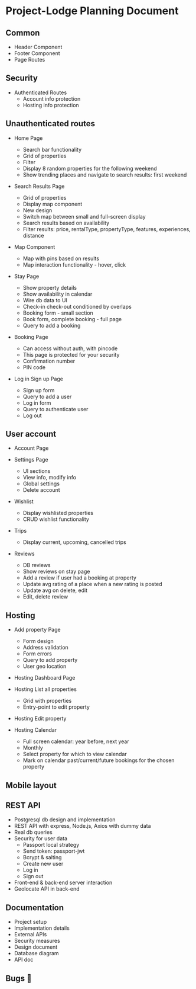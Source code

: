 # Project-Lodge Planning Document
 
## Common

- Header Component
- Footer Component
- Page Routes

## Security

- Authenticated Routes
	- Account info protection
	- Hosting info protection

## Unauthenticated routes

- Home Page
	- Search bar functionality
	- Grid of properties
	- Filter 
	- Display 8 random properties for the following weekend
	- Show trending places and navigate to search results: first weekend

- Search Results Page
	- Grid of properties
	- Display map component
	- New design
	- Switch map between small and full-screen display
	- Search results based on availability
	- Filter results: price, rentalType, propertyType, features, experiences, distance

- Map Component
	- Map with pins based on results
	- Map interaction functionality - hover, click

- Stay Page
	- Show property details
	- Show availability in calendar
	- Wire db data to UI
	- Check-in check-out conditioned by overlaps
	- Booking form - small section
	- Book form, complete booking - full page
	- Query to add a booking

- Booking Page
	- Can access without auth, with pincode
	- This page is protected for your security
	- Confirmation number
	- PIN code

- Log in Sign up Page
	- Sign up form
	- Query to add a user
	- Log in form
	- Query to authenticate user
	- Log out

## User account

- Account Page

- Settings Page
	- UI sections
	- View info, modify info
	- Global settings
	- Delete account

- Wishlist
	- Display wishlisted properties
	- CRUD wishlist functionality

- Trips
	- Display current, upcoming, cancelled trips

- Reviews
	- DB reviews
	- Show reviews on stay page
	- Add a review if user had a booking at property
	- Update avg rating of a place when a new rating is posted
	- Update avg on delete, edit
	- Edit, delete review

## Hosting

- Add property Page
	- Form design
	- Address validation
	- Form errors
	- Query to add property
	- User geo location

- Hosting Dashboard Page

- Hosting List all properties
	- Grid with properties
	- Entry-point to edit property

- Hosting Edit property

- Hosting Calendar
	- Full screen calendar: year before, next year
	- Monthly
	- Select property for which to view calendar
	- Mark on calendar past/current/future bookings for the chosen property

## Mobile layout

## REST API

- Postgresql db design and implementation
- REST API with express, Node.js, Axios with dummy data
- Real db queries
- Security for user data
	- Passport local strategy
	- Send token: passport-jwt
	- Bcrypt & salting
	- Create new user
	- Log in
	- Sign out
- Front-end & back-end server interaction
- Geolocate API in back-end

## Documentation

- Project setup
- Implementation details
- External APIs
- Security measures
- Design document
- Database diagram
- API doc

## Bugs 🐛 
